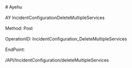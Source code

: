 <br>#     Ayehu</br>
<br>AY IncidentConfigurationDeleteMultipleServices</br>
<br>Method: Post</br>
<br>OperationID: IncidentConfiguration_DeleteMultipleServices</br>
<br>EndPoint:</br>
<br>/API/IncidentConfiguration/deleteMultipleServices</br>
